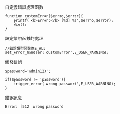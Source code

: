 自定義錯誤處理函數
```
function customError($errno,$error){
	printf('<b>Error:</b> [%d] %s',$errno,$error);
	die();
}
```

設定錯誤函數的處理
```
//錯誤類型預設為E_ALL
set_error_handler('customError',E_USER_WARNING);
```

觸發錯誤
```
$password='admin123';

if($password != 'password'){
	trigger_error('wrong password',E_USER_WARNING);
}
```

錯誤訊息
```
Error: [512] wrong password
```